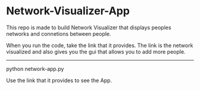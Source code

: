 # Network-Visualizer-App

This repo is made to build Network Visualizer that displays peoples networks and connetions between people.

When you run the code, take the link that it provides. The link is the network visualized and also gives you the gui that allows you to add more people.

-----------------------------------------------------------------------------------------------------------------------------------------------------------

python network-app.py

Use the link that it provides to see the App.
